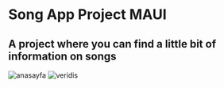 #                                              Song App Project MAUI 
## A project where you can find a little bit of information on songs
![anasayfa](https://github.com/Coldrest/Song-App-Project-MAUI-/assets/128247757/c7fc5fa5-0713-4a9e-97e7-566cc1f5f282)
![veridis](https://github.com/Coldrest/Song-App-Project-MAUI-/assets/128247757/650e587e-99fc-4ee8-9b9d-f8fc882e6647)
